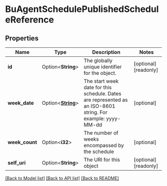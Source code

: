 # BuAgentSchedulePublishedScheduleReference

## Properties

Name | Type | Description | Notes
------------ | ------------- | ------------- | -------------
**id** | Option<**String**> | The globally unique identifier for the object. | [optional][readonly]
**week_date** | Option<[**String**](string.md)> | The start week date for this schedule. Dates are represented as an ISO-8601 string. For example: yyyy-MM-dd | [optional]
**week_count** | Option<**i32**> | The number of weeks encompassed by the schedule | [optional]
**self_uri** | Option<**String**> | The URI for this object | [optional][readonly]

[[Back to Model list]](../README.md#documentation-for-models) [[Back to API list]](../README.md#documentation-for-api-endpoints) [[Back to README]](../README.md)


